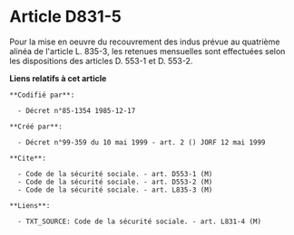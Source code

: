 # Article D831-5

Pour la mise en oeuvre du recouvrement des indus prévue au quatrième alinéa de l'article L. 835-3, les retenues mensuelles
sont effectuées selon les dispositions des articles D. 553-1 et D. 553-2.

**Liens relatifs à cet article**

	**Codifié par**:

	  - Décret n°85-1354 1985-12-17

	**Créé par**:

	  - Décret n°99-359 du 10 mai 1999 - art. 2 () JORF 12 mai 1999

	**Cite**:

	  - Code de la sécurité sociale. - art. D553-1 (M)
	  - Code de la sécurité sociale. - art. D553-2 (M)
	  - Code de la sécurité sociale. - art. L835-3 (M)

	**Liens**:

	  - TXT_SOURCE: Code de la sécurité sociale. - art. L831-4 (M)
